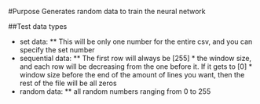 #Purpose
Generates random data to train the neural network

##Test data types
* set data:
** This will be only one number for the entire csv, and you can specify the set number
* sequential data:
** The first row will always be [255] * the window size, and each row will be decreasing from the one before it. If it gets to [0] * window size before the end of the amount of lines you want, then the rest of the file will be all zeros
* random data:
** all random numbers ranging from 0 to 255
